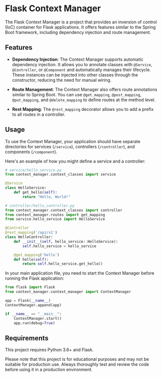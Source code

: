# Flask Context Manager

The Flask Context Manager is a project that provides an inversion of control (IoC) container for Flask applications. It offers features similar to the Spring Boot framework, including dependency injection and route management.

## Features

- **Dependency Injection**: The Context Manager supports automatic dependency injection. It allows you to annotate classes with `@Service`, `@Controller`, or `@Component` and automatically manages their lifecycle. These instances can be injected into other classes through the constructor, reducing the need for manual wiring.

- **Route Management**: The Context Manager also offers route annotations similar to Spring Boot. You can use `@get_mapping`, `@post_mapping`, `@put_mapping`, and `@delete_mapping` to define routes at the method level.

- **Rest Mapping**: The `@rest_mapping` decorator allows you to add a prefix to all routes in a controller.

## Usage

To use the Context Manager, your application should have separate directories for services (`/service`), controllers (`/controller`), and components (`/component`).

Here's an example of how you might define a service and a controller:

```python
# service/hello_service.py
from context_manager.context_classes import service

@Service
class HelloService:
    def get_hello(self):
        return "Hello, World!"

# controller/hello_controller.py
from context_manager.context_classes import controller
from context_manager.routes import get_mapping
from service.hello_service import HelloService

@Controller
@rest_mapping('/api/v1')
class HelloController:
    def __init__(self, hello_service: HelloService):
        self.hello_service = hello_service

    @get_mapping('hello')
    def hello(self):
        return self.hello_service.get_hello()

```

In your main application file, you need to start the Context Manager before running the Flask application:

```python
from flask import Flask
from context_manager.context_manager import ContextManager

app = Flask(__name__)
ContextManager.append(app)

if __name__ == "__main__":
    ContextManager.start()
    app.run(debug=True)
```

## Requirements

This project requires Python 3.6+ and Flask.

Please note that this project is for educational purposes and may not be suitable for production use. Always thoroughly test and review the code before using it in a production environment.